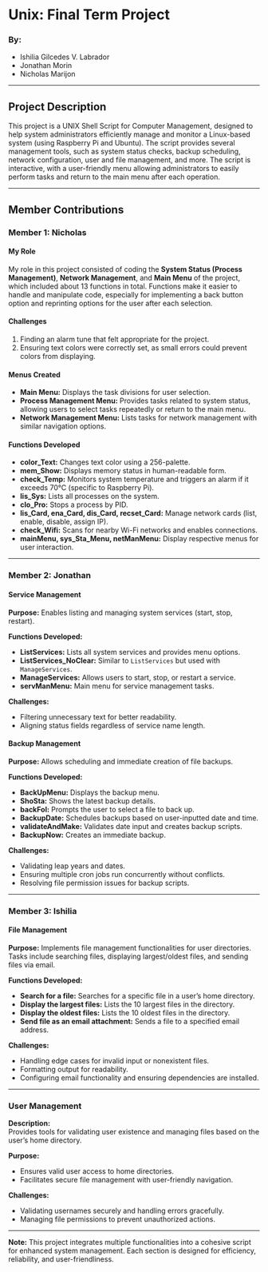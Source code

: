 # Unix: Final Term Project
### By:  
- Ishilia Gilcedes V. Labrador  
- Jonathan Morin  
- Nicholas Marijon  

---

## Project Description
This project is a UNIX Shell Script for Computer Management, designed to help system administrators efficiently manage and monitor a Linux-based system (using Raspberry Pi and Ubuntu). The script provides several management tools, such as system status checks, backup scheduling, network configuration, user and file management, and more. The script is interactive, with a user-friendly menu allowing administrators to easily perform tasks and return to the main menu after each operation.

---

## Member Contributions

### Member 1: Nicholas
#### My Role
My role in this project consisted of coding the **System Status (Process Management)**, **Network Management**, and **Main Menu** of the project, which included about 13 functions in total. Functions make it easier to handle and manipulate code, especially for implementing a back button option and reprinting options for the user after each selection.

#### Challenges
1. Finding an alarm tune that felt appropriate for the project.
2. Ensuring text colors were correctly set, as small errors could prevent colors from displaying.

#### Menus Created
- **Main Menu:** Displays the task divisions for user selection.  
- **Process Management Menu:** Provides tasks related to system status, allowing users to select tasks repeatedly or return to the main menu.  
- **Network Management Menu:** Lists tasks for network management with similar navigation options.  

#### Functions Developed
- **color_Text:** Changes text color using a 256-palette.  
- **mem_Show:** Displays memory status in human-readable form.  
- **check_Temp:** Monitors system temperature and triggers an alarm if it exceeds 70°C (specific to Raspberry Pi).  
- **lis_Sys:** Lists all processes on the system.  
- **clo_Pro:** Stops a process by PID.  
- **lis_Card, ena_Card, dis_Card, recset_Card:** Manage network cards (list, enable, disable, assign IP).  
- **check_Wifi:** Scans for nearby Wi-Fi networks and enables connections.  
- **mainMenu, sys_Sta_Menu, netManMenu:** Display respective menus for user interaction.

---

### Member 2: Jonathan
#### Service Management
**Purpose:** Enables listing and managing system services (start, stop, restart).  

**Functions Developed:**
- **ListServices:** Lists all system services and provides menu options.  
- **ListServices_NoClear:** Similar to `ListServices` but used with `ManageServices`.  
- **ManageServices:** Allows users to start, stop, or restart a service.  
- **servManMenu:** Main menu for service management tasks.

**Challenges:**
- Filtering unnecessary text for better readability.  
- Aligning status fields regardless of service name length.

#### Backup Management
**Purpose:** Allows scheduling and immediate creation of file backups.  

**Functions Developed:**
- **BackUpMenu:** Displays the backup menu.  
- **ShoSta:** Shows the latest backup details.  
- **backFol:** Prompts the user to select a file to back up.  
- **BackupDate:** Schedules backups based on user-inputted date and time.  
- **validateAndMake:** Validates date input and creates backup scripts.  
- **BackupNow:** Creates an immediate backup.  

**Challenges:**
- Validating leap years and dates.  
- Ensuring multiple cron jobs run concurrently without conflicts.  
- Resolving file permission issues for backup scripts.

---

### Member 3: Ishilia
#### File Management
**Purpose:** Implements file management functionalities for user directories. Tasks include searching files, displaying largest/oldest files, and sending files via email.  

**Functions Developed:**
- **Search for a file:** Searches for a specific file in a user’s home directory.  
- **Display the largest files:** Lists the 10 largest files in the directory.  
- **Display the oldest files:** Lists the 10 oldest files in the directory.  
- **Send file as an email attachment:** Sends a file to a specified email address.

**Challenges:**
- Handling edge cases for invalid input or nonexistent files.  
- Formatting output for readability.  
- Configuring email functionality and ensuring dependencies are installed.

---

### User Management
**Description:**  
Provides tools for validating user existence and managing files based on the user’s home directory.  

**Purpose:**
- Ensures valid user access to home directories.  
- Facilitates secure file management with user-friendly navigation.

**Challenges:**
- Validating usernames securely and handling errors gracefully.  
- Managing file permissions to prevent unauthorized actions.  

---

**Note:** This project integrates multiple functionalities into a cohesive script for enhanced system management. Each section is designed for efficiency, reliability, and user-friendliness.
